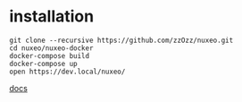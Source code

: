 # installation

~~~
git clone --recursive https://github.com/zzOzz/nuxeo.git
cd nuxeo/nuxeo-docker
docker-compose build
docker-compose up
open https://dev.local/nuxeo/
~~~



[docs](https://github.com/zzOzz/nuxeo-docker)
